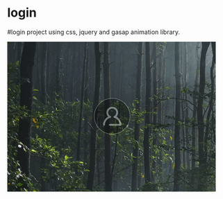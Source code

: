 # login
#login project using css, jquery and gasap animation library.

![gif info](./login-gif.gif)
